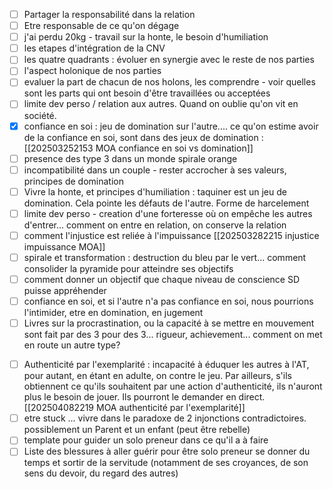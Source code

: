 
* [ ] Partager la responsabilité dans la relation
* [ ] Etre responsable de ce qu'on dégage
* [ ] j'ai perdu 20kg - travail sur la honte, le besoin d'humiliation
* [ ] les etapes d'intégration de la CNV
* [ ] les quatre quadrants : évoluer en synergie avec le reste de nos parties
* [ ] l'aspect holonique de nos parties
* [ ] evaluer la part de chacun de nos holons, les comprendre - voir quelles sont les parts qui ont besoin d'être travaillées ou acceptées
* [ ] limite dev perso / relation aux autres. Quand on oublie qu'on vit en société.
* [x] confiance en soi : jeu de domination sur l'autre.... ce qu'on estime avoir de la confiance en soi, sont dans des jeux de domination : [[202503252153 MOA confiance en soi vs domination]]
* [ ] presence des type 3 dans un monde spirale orange
* [ ] incompatibilité dans un couple - rester accrocher à ses valeurs, principes de domination
* [ ] Vivre la honte, et principes d'humiliation : taquiner est un jeu de domination. Cela pointe les défauts de l'autre. Forme de harcelement
* [ ] limite dev perso - creation d'une forteresse où on empêche les autres d'entrer... comment on entre en relation, on conserve la relation
* [ ] comment l'injustice est reliée à l'impuissance [[202503282215 injustice impuissance MOA]]
* [ ] spirale et transformation : destruction du bleu par le vert... comment consolider la pyramide pour atteindre ses objectifs
* [ ] comment donner un objectif que chaque niveau de conscience SD puisse appréhender
* [ ] confiance en soi,  et si l'autre n'a pas confiance en soi, nous pourrions l'intimider, etre en domination, en jugement
* [ ] Livres sur la procrastination, ou la capacité à se mettre en mouvement sont fait par des 3 pour des 3... rigueur, achievement... comment on met en route un autre type?
- [ ] Authenticité par l'exemplarité : incapacité à éduquer les autres à l'AT, pour autant, en étant en adulte, on contre le jeu. Par ailleurs, s'ils obtiennent ce qu'ils souhaitent par une action d'authenticité, ils n'auront plus le besoin de jouer. Ils pourront le demander en direct. [[202504082219 MOA authenticité par l'exemplarité]]
- [ ] etre stuck ... vivre dans le paradoxe de 2 injonctions contradictoires. possiblement un Parent et un enfant (peut être rebelle)
- [ ] template pour guider un solo preneur dans ce qu'il a à faire
- [ ] Liste des blessures à aller guérir pour être solo preneur
se donner du temps et sortir de la servitude (notamment de ses croyances, de son sens du devoir, du regard des autres)